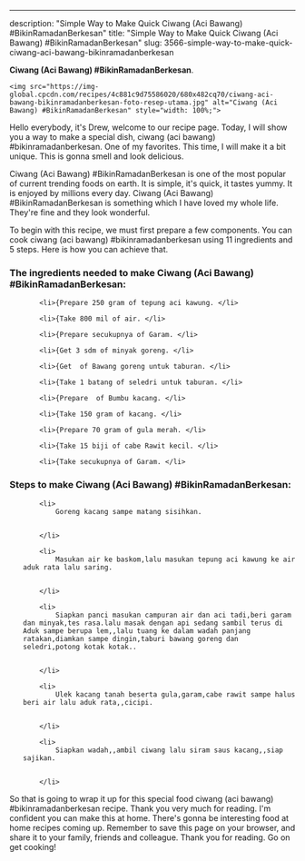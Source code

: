 ---
description: "Simple Way to Make Quick Ciwang (Aci Bawang) #BikinRamadanBerkesan"
title: "Simple Way to Make Quick Ciwang (Aci Bawang) #BikinRamadanBerkesan"
slug: 3566-simple-way-to-make-quick-ciwang-aci-bawang-bikinramadanberkesan

<p>
	<strong>Ciwang (Aci Bawang) #BikinRamadanBerkesan</strong>. 
	
</p>
<p>
	
	<img src="https://img-global.cpcdn.com/recipes/4c881c9d75586020/680x482cq70/ciwang-aci-bawang-bikinramadanberkesan-foto-resep-utama.jpg" alt="Ciwang (Aci Bawang) #BikinRamadanBerkesan" style="width: 100%;">
	
	
</p>
<p>
	Hello everybody, it's Drew, welcome to our recipe page. Today, I will show you a way to make a special dish, ciwang (aci bawang) #bikinramadanberkesan. One of my favorites. This time, I will make it a bit unique. This is gonna smell and look delicious.
</p>
	
<p>
	Ciwang (Aci Bawang) #BikinRamadanBerkesan is one of the most popular of current trending foods on earth. It is simple, it's quick, it tastes yummy. It is enjoyed by millions every day. Ciwang (Aci Bawang) #BikinRamadanBerkesan is something which I have loved my whole life. They're fine and they look wonderful.
</p>
<p>
	
</p>

<p>
To begin with this recipe, we must first prepare a few components. You can cook ciwang (aci bawang) #bikinramadanberkesan using 11 ingredients and 5 steps. Here is how you can achieve that.
</p>

<h3>The ingredients needed to make Ciwang (Aci Bawang) #BikinRamadanBerkesan:</h3>

<ol>
	
		<li>{Prepare 250 gram of tepung aci kawung. </li>
	
		<li>{Take 800 mil of air. </li>
	
		<li>{Prepare secukupnya of Garam. </li>
	
		<li>{Get 3 sdm of minyak goreng. </li>
	
		<li>{Get  of Bawang goreng untuk taburan. </li>
	
		<li>{Take 1 batang of seledri untuk taburan. </li>
	
		<li>{Prepare  of Bumbu kacang. </li>
	
		<li>{Take 150 gram of kacang. </li>
	
		<li>{Prepare 70 gram of gula merah. </li>
	
		<li>{Take 15 biji of cabe Rawit kecil. </li>
	
		<li>{Take secukupnya of Garam. </li>
	
</ol>
<p>
	
</p>

<h3>Steps to make Ciwang (Aci Bawang) #BikinRamadanBerkesan:</h3>

<ol>
	
		<li>
			Goreng kacang sampe matang sisihkan.
			
			
		</li>
	
		<li>
			Masukan air ke baskom,lalu masukan tepung aci kawung ke air aduk rata lalu saring.
			
			
		</li>
	
		<li>
			Siapkan panci masukan campuran air dan aci tadi,beri garam dan minyak,tes rasa.lalu masak dengan api sedang sambil terus di Aduk sampe berupa lem,,lalu tuang ke dalam wadah panjang ratakan,diamkan sampe dingin,taburi bawang goreng dan seledri,potong kotak kotak..
			
			
		</li>
	
		<li>
			Ulek kacang tanah beserta gula,garam,cabe rawit sampe halus beri air lalu aduk rata,,cicipi.
			
			
		</li>
	
		<li>
			Siapkan wadah,,ambil ciwang lalu siram saus kacang,,siap sajikan.
			
			
		</li>
	
</ol>

<p>
	
</p>

<p>
	So that is going to wrap it up for this special food ciwang (aci bawang) #bikinramadanberkesan recipe. Thank you very much for reading. I'm confident you can make this at home. There's gonna be interesting food at home recipes coming up. Remember to save this page on your browser, and share it to your family, friends and colleague. Thank you for reading. Go on get cooking!
</p>
